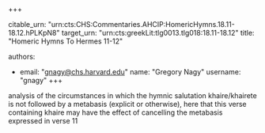 +++


citable_urn: "urn:cts:CHS:Commentaries.AHCIP:HomericHymns.18.11-18.12.hPLKpN8"
target_urn: "urn:cts:greekLit:tlg0013.tlg018:18.11-18.12"
title: "Homeric Hymns To Hermes 11-12"

authors:
- email: "gnagy@chs.harvard.edu"
  name: "Gregory Nagy"
  username: "gnagy"
+++

<p>analysis of the circumstances in which the hymnic salutation khaire/khairete is not followed by a metabasis (explicit or otherwise), here that this verse containing khaire may have the effect of cancelling the metabasis expressed in verse 11</p>